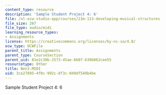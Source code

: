 ```yaml
---
content_type: resource
description: 'Sample Student Project 4: 6'
file: /ol-ocw-studio-app/courses/21m-113-developing-musical-structures-fall-2002/3ce278954f0c992c8f3c049df549b4be_Ben3.MIDI
file_size: 267
file_type: audio/midi
learning_resource_types:
- Assignments
license: https://creativecommons.org/licenses/by-nc-sa/4.0/
ocw_type: OCWFile
parent_title: Assignments
parent_type: CourseSection
parent_uid: 81e2c30b-2573-45ae-668f-639b862cee55
resourcetype: Other
title: Ben3.MIDI
uid: 3ce27895-4f0c-992c-8f3c-049df549b4be
---
```

Sample Student Project 4: 6